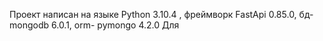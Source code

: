 Проект написан на языке Python 3.10.4 , фреймворк FastApi 0.85.0, бд-mongodb 6.0.1, orm- pymongo 4.2.0
Для 